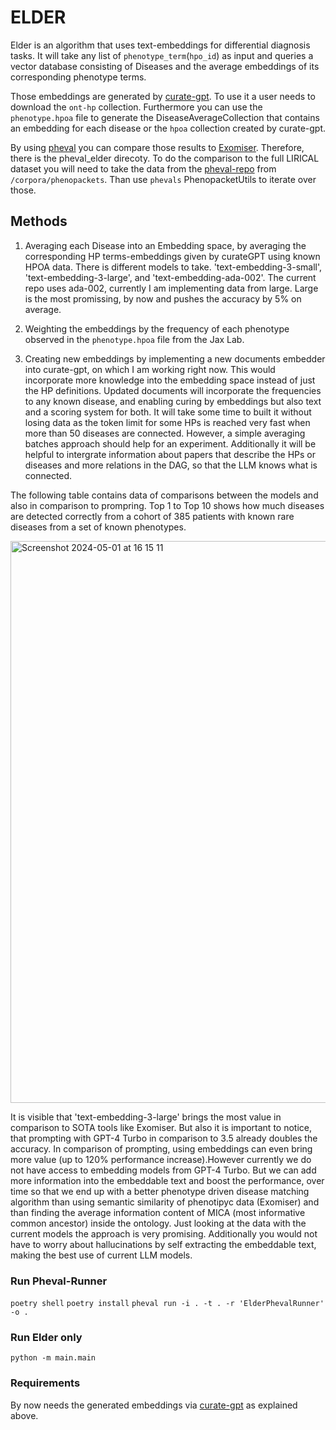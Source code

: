 
# ELDER
Elder is an algorithm that uses text-embeddings for differential diagnosis tasks. It will take any list of `phenotype_term`(`hpo_id`) as input and queries a vector database 
consisting of Diseases and the average embeddings of its corresponding phenotype terms.

Those embeddings are generated by [curate-gpt](https://github.com/monarch-initiative/curate-gpt). To use it a user needs to download the `ont-hp` collection.
Furthermore you can use the `phenotype.hpoa` file to generate the DiseaseAverageCollection that contains an embedding for each disease or the `hpoa` collection created by curate-gpt.

By using [pheval](https://github.com/monarch-initiative/pheval) you can compare those results to [Exomiser](https://github.com/exomiser/Exomiser). Therefore, there is the pheval_elder direcoty.
To do the comparison to the full LIRICAL dataset you will need to take the data from the [pheval-repo](https://github.com/monarch-initiative/pheval) from `/corpora/phenopackets`. Than use `phevals` PhenopacketUtils to iterate over those.

## Methods
1. Averaging each Disease into an Embedding space, by averaging the corresponding HP terms-embeddings given by curateGPT using known HPOA data.
There is different models to take. 'text-embedding-3-small', 'text-embedding-3-large', and 'text-embedding-ada-002'. The current repo uses ada-002, currently I am implementing data from large. Large is the most promissing, by now and pushes the accuracy by 5% on average.
     

2. Weighting the embeddings by the frequency of each phenotype observed in the `phenotype.hpoa` file from the Jax Lab.

3. Creating new embeddings by implementing a new documents embedder into curate-gpt, on which I am working right now. This would incorporate more knowledge into the embedding space instead of just the HP definitions. Updated documents will incorporate the frequencies to any known disease, and enabling curing by embeddings but also text and a scoring system for both. It will take some time to built it without losing data as the token limit for some HPs is reached  very fast when more than 50 diseases are connected. However, a simple averaging batches approach should help for an experiment. Additionally it will be helpful to intergrate information about papers that describe the HPs or diseases and more relations in the DAG, so that the LLM knows what is connected.

The following table contains data of comparisons between the models and also in comparison to prompring. Top 1 to Top 10 shows how much diseases are detected correctly from a cohort of 385 patients with known rare diseases from a set of known phenotypes.

<img width="899" alt="Screenshot 2024-05-01 at 16 15 11" src="https://github.com/iQuxLE/ELDER/assets/70138474/bab48b36-2fd6-4d6b-bdb1-2c0e4bba1a71">


It is visible that 'text-embedding-3-large' brings the most value in comparison to SOTA tools like Exomiser. But also it is important to notice, that prompting with GPT-4 Turbo in comparison to 3.5 already doubles the accuracy. In comparison of prompting, using embeddings can even bring more value (up to 120% performance increase).However currently we do not have access to embedding models from GPT-4 Turbo. But we can add more information into the embeddable text and boost the performance, over time so that we end up with a better phenotype driven disease matching algorithm than using semantic similarity of phenotipyc data (Exomiser) and than finding the average information content of MICA (most informative common ancestor) inside the ontology. Just looking at the data with the current models the approach is very promising. Additionally you would not have to worry about hallucinations by self extracting the embeddable text, making the best use of current LLM models.


### Run Pheval-Runner
`poetry shell`
`poetry install`
`pheval run -i . -t . -r 'ElderPhevalRunner' -o .`


### Run Elder only

`python -m main.main`


### Requirements
By now needs the generated embeddings via [curate-gpt](https://github.com/iQuxLE/curate-gpt) as explained above.
